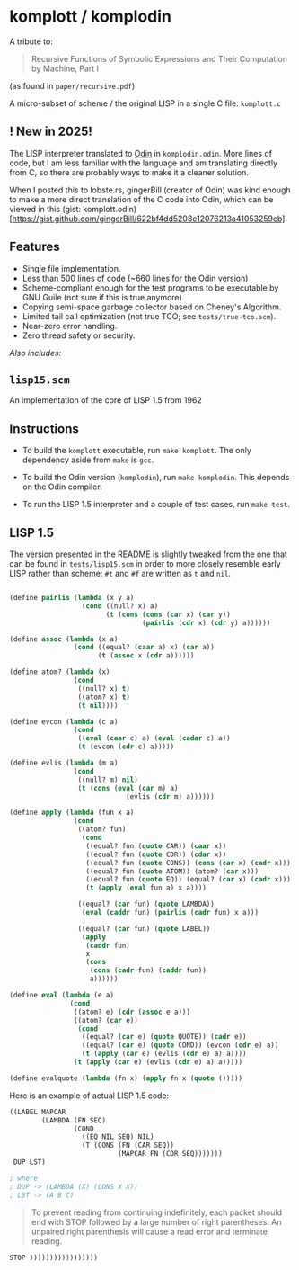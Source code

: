 # komplott / komplodin

A tribute to:

> Recursive Functions of Symbolic Expressions
> and Their Computation by Machine, Part I

(as found in `paper/recursive.pdf`)

A micro-subset of scheme / the original LISP in a single C file: `komplott.c`

## ! New in 2025!

The LISP interpreter translated to [Odin](https://odin-lang.org) in
`komplodin.odin`. More lines of code, but I am less familiar with the
language and am translating directly from C, so there are probably ways
to make it a cleaner solution.

When I posted this to lobste.rs, gingerBill (creator of Odin) was kind
enough to make a more direct translation of the C code into Odin, which
can be viewed in this
(gist: komplott.odin)[https://gist.github.com/gingerBill/622bf4dd5208e12076213a41053259cb].

## Features

* Single file implementation.
* Less than 500 lines of code (~660 lines for the Odin version)
* Scheme-compliant enough for the test programs to be executable by
  GNU Guile (not sure if this is true anymore)
* Copying semi-space garbage collector based on Cheney's Algorithm.
* Limited tail call optimization (not true TCO; see `tests/true-tco.scm`).
* Near-zero error handling.
* Zero thread safety or security.

*Also includes:*

## `lisp15.scm`

An implementation of the core of LISP 1.5 from 1962

## Instructions

* To build the `komplott` executable, run `make komplott`. The only dependency
  aside from `make` is `gcc`.

* To build the Odin version (`komplodin`), run `make komplodin`. This depends on
  the Odin compiler.

* To run the LISP 1.5 interpreter and a couple of test cases, run `make test`.


## LISP 1.5

The version presented in the README is slightly tweaked from the one
that can be found in `tests/lisp15.scm` in order to more closely
resemble early LISP rather than scheme: `#t` and `#f` are written as
`t` and `nil`.

``` lisp

(define pairlis (lambda (x y a)
                  (cond ((null? x) a)
                        (t (cons (cons (car x) (car y))
                                 (pairlis (cdr x) (cdr y) a))))))

(define assoc (lambda (x a)
                (cond ((equal? (caar a) x) (car a))
                      (t (assoc x (cdr a))))))

(define atom? (lambda (x)
                (cond
                 ((null? x) t)
                 ((atom? x) t)
                 (t nil))))

(define evcon (lambda (c a)
                (cond
                 ((eval (caar c) a) (eval (cadar c) a))
                 (t (evcon (cdr c) a)))))

(define evlis (lambda (m a)
                (cond
                 ((null? m) nil)
                 (t (cons (eval (car m) a)
                             (evlis (cdr m) a))))))

(define apply (lambda (fun x a)
                (cond
                 ((atom? fun)
                  (cond
                   ((equal? fun (quote CAR)) (caar x))
                   ((equal? fun (quote CDR)) (cdar x))
                   ((equal? fun (quote CONS)) (cons (car x) (cadr x)))
                   ((equal? fun (quote ATOM)) (atom? (car x)))
                   ((equal? fun (quote EQ)) (equal? (car x) (cadr x)))
                   (t (apply (eval fun a) x a))))

                 ((equal? (car fun) (quote LAMBDA))
                  (eval (caddr fun) (pairlis (cadr fun) x a)))

                 ((equal? (car fun) (quote LABEL))
                  (apply
                   (caddr fun)
                   x
                   (cons
                    (cons (cadr fun) (caddr fun))
                    a))))))

(define eval (lambda (e a)
               (cond
                ((atom? e) (cdr (assoc e a)))
                ((atom? (car e))
                 (cond
                  ((equal? (car e) (quote QUOTE)) (cadr e))
                  ((equal? (car e) (quote COND)) (evcon (cdr e) a))
                  (t (apply (car e) (evlis (cdr e) a) a))))
                (t (apply (car e) (evlis (cdr e) a) a)))))

(define evalquote (lambda (fn x) (apply fn x (quote ()))))

```

Here is an example of actual LISP 1.5 code:

``` lisp
((LABEL MAPCAR
        (LAMBDA (FN SEQ)
                (COND
                  ((EQ NIL SEQ) NIL)
                  (T (CONS (FN (CAR SEQ))
                           (MAPCAR FN (CDR SEQ)))))))
 DUP LST)

; where
; DUP -> (LAMBDA (X) (CONS X X))
; LST -> (A B C)
```

> To prevent reading from continuing indefinitely, each packet should end
> with STOP followed by a large number of right parentheses. An unpaired right parenthesis
> will cause a read error and terminate reading.

`STOP )))))))))))))))))`

